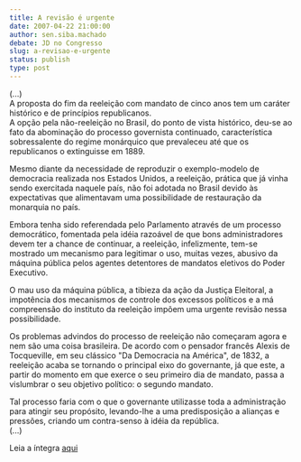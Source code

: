 ```yaml
---
title: A revisão é urgente
date: 2007-04-22 21:00:00
author: sen.siba.machado
debate: JD no Congresso
slug: a-revisao-e-urgente
status: publish 
type: post
---
```


  
(...)  
A proposta do fim da reeleição com mandato de cinco anos tem um caráter histórico e de princípios republicanos.   
A opção pela não-reeleição no Brasil, do ponto de vista histórico, deu-se ao fato da abominação do processo governista continuado, característica sobressalente do regime monárquico que prevaleceu até que os republicanos o extinguisse em 1889.  
  
Mesmo diante da necessidade de reproduzir o exemplo-modelo de democracia realizada nos Estados Unidos, a reeleição, prática que já vinha sendo exercitada naquele país, não foi adotada no Brasil devido às expectativas que alimentavam uma possibilidade de restauração da monarquia no país.  
  
Embora tenha sido referendada pelo Parlamento através de um processo democrático, fomentada pela idéia razoável de que bons administradores devem ter a chance de continuar, a reeleição, infelizmente, tem-se mostrado um mecanismo para legitimar o uso, muitas vezes, abusivo da máquina pública pelos agentes detentores de mandatos eletivos do Poder Executivo.  
  
O mau uso da máquina pública, a tibieza da ação da Justiça Eleitoral, a impotência dos mecanismos de controle dos excessos políticos e a má compreensão do instituto da reeleição impõem uma urgente revisão nessa possibilidade.  
  
Os problemas advindos do processo de reeleição não começaram agora e nem são uma coisa brasileira. De acordo com o pensador francês Alexis de Tocqueville, em seu clássico "Da Democracia na América", de 1832, a reeleição acaba se tornando o principal eixo do governante, já que este, a partir do momento em que exerce o seu primeiro dia de mandato, passa a vislumbrar o seu objetivo político: o segundo mandato.  
  
Tal processo faria com o que o governante utilizasse toda a administração para atingir seu propósito, levando-lhe a uma predisposição a alianças e pressões, criando um contra-senso à idéia da república.  
(...)  
  
Leia a íntegra [aqui](http://www.senado.gov.br/sf/atividade/Plenario/sessao/disc/listaDisc.asp?s=053.1.53.O)
